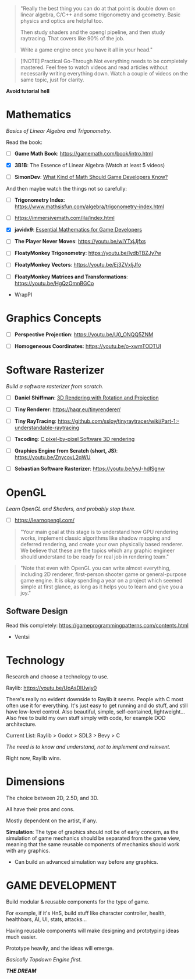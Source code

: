 > "Really the best thing you can do at that point is double down on linear algebra, C/C++ and some trigonometry and geometry. Basic physics and optics are helpful too.
>
> Then study shaders and the opengl pipeline, and then study raytracing. That covers like 90% of the job.
>
> Write a game engine once you have it all in your head."

> [!NOTE] Practical Go-Through
> Not everything needs to be completely mastered.
> Feel free to watch videos and read articles without necessarily writing everything down.
> Watch a couple of videos on the same topic, just for clarity.

**Avoid tutorial hell**

# Mathematics

_Basics of Linear Algebra and Trigonometry._

Read the book:

- [ ] **Game Math Book**: https://gamemath.com/book/intro.html

- [x] **3B1B**: The Essence of Linear Algebra (Watch at least 5 videos)

- [ ] **SimonDev**: [What Kind of Math Should Game Developers Know?](https://youtu.be/eRVRioN4GwA)

And then maybe watch the things not so carefully:

- [ ] **Trigonometry Index**: https://www.mathsisfun.com/algebra/trigonometry-index.html

- [ ] https://immersivemath.com/ila/index.html

- [x] **javidx9**: [Essential Mathematics for Game Developers](https://youtu.be/DPfxjQ6sqrc)

- [ ] **The Player Never Moves**: https://youtu.be/wiYTxjJjfxs

- [ ] **FloatyMonkey Trigonometry**: https://youtu.be/IydbTBZJy7w
- [ ] **FloatyMonkey Vectors**: https://youtu.be/Ej3ZVxljJfo
- [ ] **FloatyMonkey Matrices and Transformations**: https://youtu.be/HgQzOmnBGCo

- WrapPI

# Graphics Concepts

- [ ] **Perspective Projection**: https://youtu.be/U0_ONQQ5ZNM

- [ ] **Homogeneous Coordinates**: https://youtu.be/o-xwmTODTUI

# Software Rasterizer

_Build a software rasterizer from scratch._

- [ ] **Daniel Shiffman**: [3D Rendering with Rotation and Projection](https://youtu.be/p4Iz0XJY-Qk)

- [ ] **Tiny Renderer**: https://haqr.eu/tinyrenderer/
- [ ] **Tiny RayTracing**: https://github.com/ssloy/tinyraytracer/wiki/Part-1:-understandable-raytracing

- [ ] **Tscoding**: [C pixel-by-pixel Software 3D rendering](https://youtu.be/xdShzvCZPBk)

- [ ] **Graphics Engine from Scratch (short, JS)**: https://youtu.be/ZnycovL2qWU

- [ ] **Sebastian Software Rasterizer**: https://youtu.be/yyJ-hdISgnw

# OpenGL

_Learn OpenGL and Shaders, and probably stop there._

- [ ] https://learnopengl.com/

> "Your main goal at this stage is to understand how GPU rendering works, implement classic algorithms like shadow mapping and deferred rendering, and create your own physically based renderer. We believe that these are the topics which any graphic engineer should understand to be ready for real job in rendering team."

> "Note that even with OpenGL you can write almost everything, including 2D renderer, first-person shooter game or general-purpose game engine. It is okay spending a year on a project which seemed simple at first glance, as long as it helps you to learn and give you a joy."

## Software Design

Read this completely: https://gameprogrammingpatterns.com/contents.html

- Ventsi

# Technology

Research and choose a technology to use.

Raylib: https://youtu.be/UoAsDlUwjy0

There's really no evident downside to Raylib it seems.
People with C most often use it for everything.
It's just easy to get running and do stuff, and still have low-level control.
Also beautiful, simple, self-contained, lightweight...
Also free to build my own stuff simply with code, for example DOD architecture.

Current List: Raylib > Godot > SDL3 > Bevy > C

_The need is to know and understand, not to implement and reinvent._

Right now, Raylib wins.

# Dimensions

The choice between 2D, 2.5D, and 3D.

All have their pros and cons.

Mostly dependent on the artist, if any.

**Simulation**: The type of graphics should not be of early concern, as the simulation of game mechanics should be separated from the game view, meaning that the same reusable components of mechanics should work with any graphics.

- Can build an advanced simulation way before any graphics.

# GAME DEVELOPMENT

Build modular & reusable components for the type of game.

For example, if it's HnS, build stuff like character controller, health, healthbars, AI, UI, stats, attacks...

Having reusable components will make designing and prototyping ideas much easier.

Prototype heavily, and the ideas will emerge.

_Basically Topdown Engine first._

_**THE DREAM**_
